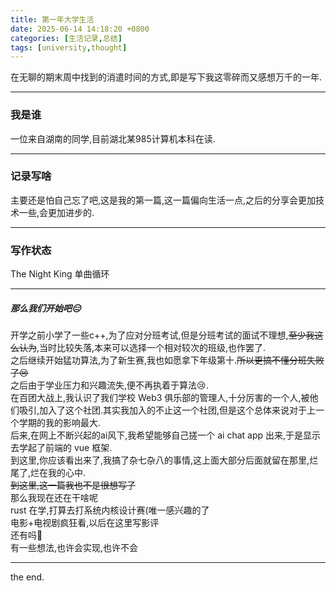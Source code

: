 ```yaml
---
title: 第一年大学生活
date: 2025-06-14 14:18:20 +0800
categories: [生活记录,总结]
tags: [university,thought]
---
```

在无聊的期末周中找到的消遣时间的方式,即是写下我这零碎而又感想万千的一年.

---

### 我是谁
一位来自湖南的同学,目前湖北某985计算机本科在读.

---

### 记录写啥
主要还是怕自己忘了吧,这是我的第一篇,这一篇偏向生活一点,之后的分享会更加技术一些,会更加进步的.

---

### 写作状态
The Night King 单曲循环

---

##### 那么我们开始吧😑
开学之前小学了一些c++,为了应对分班考试,但是分班考试的面试不理想,~~至少我这么认为~~,当时比较失落,本来可以选择一个相对较次的班级,也作罢了.  
之后继续开始猛功算法,为了新生赛,我也如愿拿下年级第十.~~所以更搞不懂分班失败了😢~~  
之后由于学业压力和兴趣流失,便不再执着于算法😢.  
在百团大战上,我认识了我们学校 Web3 俱乐部的管理人,十分厉害的一个人,被他们吸引,加入了这个社团.其实我加入的不止这一个社团,但是这个总体来说对于上一个学期的我的影响最大.  
后来,在网上不断兴起的ai风下,我希望能够自己搓一个 ai chat app 出来,于是显示去学起了前端的 vue 框架.  
到这里,你应该看出来了,我搞了杂七杂八的事情,这上面大部分后面就留在那里,烂尾了,烂在我的心中.  
~~到这里,这一篇我也不是很想写了~~  
那么我现在还在干啥呢  
rust 在学,打算去打系统内核设计赛(唯一感兴趣的了  
电影+电视剧疯狂看,以后在这里写影评  
还有吗🤔  
有一些想法,也许会实现,也许不会  

---

the end.
